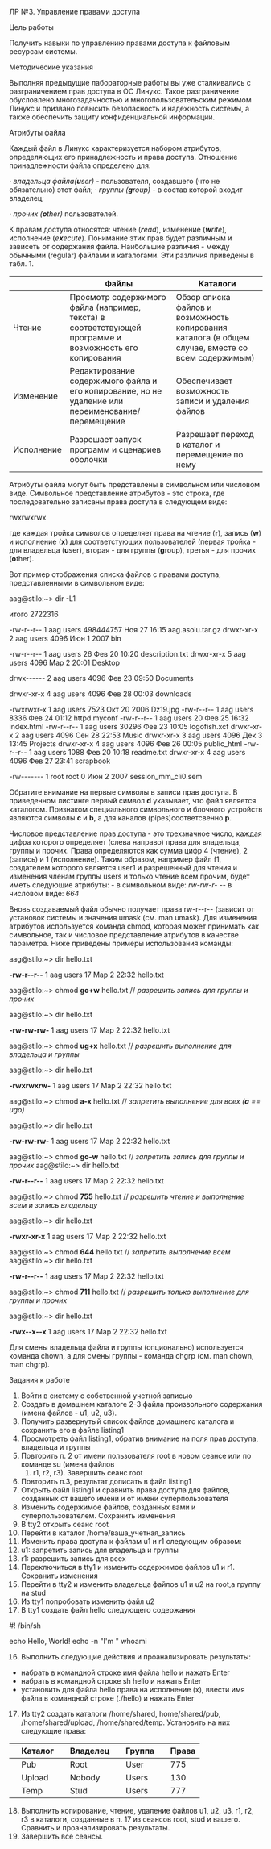 ﻿ЛР №3. Управление правами доступа 

Цель работы 

Получить навыки по управлению правами доступа к файловым ресурсам системы. 

Методические указания 

Выполняя предыдущие лабораторные работы вы уже сталкивались с разграничением прав доступа  в  ОС  Линукс.  Такое  разграничение  обусловлено  многозадачностью  и многопользовательским  режимом  Линукс  и  призвано  повысить  безопасность  и  надежность системы, а также обеспечить защиту конфиденциальной информации. 

Атрибуты файла 

Каждый  файл  в  Линукс  характеризуется  набором  атрибутов,  определяющих  его принадлежность и права доступа. Отношение принадлежности файла определено для: 

· *владельца файла(**u**ser)* - пользователя, создавшего (что не обязательно) этот файл; · *группы (**g**roup)* - в состав которой входит владелец; 

· *прочих (**o**ther)* пользователей. 

К правам доступа относятся: чтение (***r**ead*), изменение (***w**rite*), исполнение (*e**x**ecute*). Понимание этих прав будет различным и зависеть от содержания файла. Наибольшие различия - между обычными (regular) файлами и каталогами. Эти различия приведены в табл. 1. 



||Файлы |Каталоги |
| :- | - | - |
|Чтение |Просмотр содержимого файла (например, текста) в соответствующей программе и возможность его копирования |Обзор списка файлов и возможность копирования каталога (в общем случае, вместе со всем содержимым) |
|Изменение |Редактирование содержимого файла и его копирование, но не удаление или переименование/перемещение |Обеспечивает возможность записи и удаления файлов |
|Исполнение |Разрешает запуск программ и сценариев оболочки |Разрешает переход в каталог и перемещение по нему |

Атрибуты файла могут быть представлены в символьном или числовом виде. Символьное представление  атрибутов  -  это  строка,  где  последовательно  записаны  права  доступа  в следующем виде: 

rwxrwxrwx 

где каждая тройка символов определяет права на чтение (**r**), запись (**w**) и исполнение (**x**) для соответстующих пользователей (первая тройка - для владельца (**u**ser), вторая - для группы (**g**roup), третья - для прочих (**o**ther).

Вот пример отображения списка файлов с правами доступа, представленными в символьном виде: 

aag@stilo:~> dir -L1 

итого 2722316 

-rw-r--r-- 1 aag users 498444757 Ноя 27 16:15 aag.asoiu.tar.gz drwxr-xr-x 2 aag users 4096 Июн 1 2007 bin 

-rw-r--r-- 1 aag users 26 Фев 20 10:20 description.txt drwxr-xr-x 5 aag users 4096 Мар 2 20:01 Desktop 

drwx------ 2 aag users 4096 Фев 23 09:50 Documents 

drwxr-xr-x 4 aag users 4096 Фев 28 00:03 downloads 

-rwxrwxr-x 1 aag users 7523 Окт 20 2006 Dz19.jpg -rw-r--r-- 1 aag users 8336 Фев 24 01:12 httpd.myconf -rw-r--r-- 1 aag users 20 Фев 25 16:32 index.html -rw-r--r-- 1 aag users 30296 Фев 23 10:05 logofish.xcf drwxr-xr-x 2 aag users 4096 Сен 28 22:53 Music drwxr-xr-x 3 aag users 4096 Дек 3 13:45 Projects drwxr-xr-x 4 aag users 4096 Фев 26 00:05 public\_html -rw-r--r-- 1 aag users 1088 Фев 20 10:18 readme.txt drwxr-xr-x 4 aag users 4096 Фев 27 23:41 scrapbook 

-rw------- 1 root root 0 Июн 2 2007 session\_mm\_cli0.sem 

Обратите внимание на первые символы в записи прав доступа. В приведенном листинге первый символ **d** указывает, что файл является каталогом. Признаком специального символьного и блочного устройств являются символы **с** и **b**, а для каналов (pipes)соответсвенно **p**. 

Числовое  представление  прав  доступа  -  это  трехзначное  число,  каждая  цифра  которого определяет (слева направо) права для владельца, группы и прочих. Права определяются как сумма  цифр  4  (чтение),  2  (запись)  и  1  (исполнение).  Таким  образом,  например  файл  f1, создателем которого является user1 и разрешенный для чтения и изменения членам группы users  и  только  чтение  всем  прочим,  будет  иметь  cледующие  атрибуты: -                                       в                                       символьном                                       виде: *rw-rw-r- -*- в числовом виде: *664* 

Вновь создаваемый файл обычно получает права rw-r--r-- (зависит от установок системы и значения  umask  (см.  man  umask).  Для  изменения  атрибутов  используется  команда  chmod, которая может принимать как символьное, так и числовое представление атрибутов в качестве параметра. Ниже приведены примеры использования команды: 

aag@stilo:~> dir hello.txt 

**-rw-r--r--** 1 aag users 17 Мар 2 22:32 hello.txt 

aag@stilo:~> chmod **go+w** hello.txt // *разрешить запись для группы и прочих*

aag@stilo:~> dir hello.txt 

**-rw-rw-rw-** 1 aag users 17 Мар 2 22:32 hello.txt 

aag@stilo:~> chmod **ug+x** hello.txt // *разрешить выполнение для владельца и группы* 

aag@stilo:~> dir hello.txt 

**-rwxrwxrw-** 1 aag users 17 Мар 2 22:32 hello.txt 

aag@stilo:~> chmod **a-x** hello.txt // *запретить выполнение для всех (**a** == ugo)* 

aag@stilo:~> dir hello.txt 

**-rw-rw-rw-** 1 aag users 17 Мар 2 22:32 hello.txt 

aag@stilo:~> chmod **go-w** hello.txt // *запретить запись для группы и прочих* aag@stilo:~> dir hello.txt 

**-rw-r--r--** 1 aag users 17 Мар 2 22:32 hello.txt 

aag@stilo:~> chmod **755** hello.txt // *разрешить чтение и выполнение всем и запись владельцу* 

aag@stilo:~> dir hello.txt 

**-rwxr-xr-x** 1 aag users 17 Мар 2 22:32 hello.txt 

aag@stilo:~> chmod **644** hello.txt // *запретить выполнение всем* aag@stilo:~> dir hello.txt 

**-rw-r--r--** 1 aag users 17 Мар 2 22:32 hello.txt 

aag@stilo:~> chmod **711** hello.txt // *разрешить только выполнение для группы и прочих* 

aag@stilo:~> dir hello.txt 

**-rwx--x--x** 1 aag users 17 Мар 2 22:32 hello.txt 

Для смены владельца файла и группы (опционально) используется команда chown, а для смены группы - команда chgrp (см. man chown, man chgrp). 

Задания к работе 

1. Войти в систему с собственной учетной записью 
1. Создать в домашнем каталоге 2-3 файла произвольного содержания (имена файлов - u1, u2, u3). 
1. Получить развернутый список файлов домашнего каталога и сохранить его в файле listing1 
1. Просмотреть файл listing1, обратив внимание на поля прав доступа, владельца и группы 
1. Повторить п. 2 от имени пользователя root в новом сеансе или по команде su (имена файлов 
   1. r1, r2, r3). Завершить сеанс root 
1. Повторить п.3, результат дописать в файл listing1 
1. Открыть файл listing1 и сравнить права доступа для файлов, созданных от вашего имени и от имени суперпользователя 
1. Изменить содержимое файлов, созданных вами и суперпользователем. Сохранить изменения
9. В tty2 открыть сеанс root 
9. Перейти в каталог /home/ваша\_учетная\_запись 
9. Изменить права доступа к файлам u1 и r1 следующим образом: 
9. u1: запретить запись для владельца и группы 
9. r1: разрешить запись для всех 
9. Переключиться в tty1 и изменить содержимое файлов u1 и r1. Сохранить изменения 
9. Перейти в tty2 и изменить владельца файлов u1 и u2 на root,а группу на stud 
9. Из tty1 попробовать изменить файл u2 
9. В tty1 создать файл hello следующего содержания 

#! /bin/sh 

echo Hello, World! echo -n "I'm " whoami 

16. Выполнить следующие действия и проанализировать результаты: 
- набрать в командной строке имя файла hello и нажать Enter 
- набрать в командной строке sh hello и нажать Enter 
- установить для файла hello права на исполнение (x), ввести имя файла в командной строке (./hello) и нажать Enter 
17. Из  tty2  создать  каталоги  /home/shared,  home/shared/pub,  /home/shared/upload, /home/shared/temp. Установить на них следующие права: 

 

|&emsp;Каталог |&emsp;Владелец |&emsp;Группа |&emsp;Права |
| - | - | - | - |
|&emsp;Pub |&emsp;Root |&emsp;User |&emsp;775 |
|&emsp;Upload |&emsp;Nobody |&emsp;Users |&emsp;130 |
|&emsp;Temp |&emsp;Stud |&emsp;Users |&emsp;777 |

 

18. Выполнить копирование, чтение, удаление файлов u1, u2, u3, r1, r2, r3 в каталоги, созданные в п. 17 из сеансов root, stud и вашего. Сравнить и проанализировать результаты. 
18. Завершить все сеансы. 
